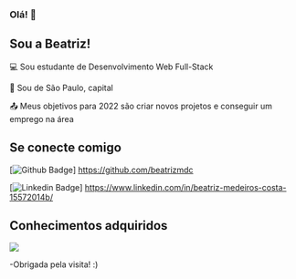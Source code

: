 ### Olá! 👋

<!--
**beatrizmdc/beatrizmdc** is a ✨ _special_ ✨ repository because its `README.md` (this file) appears on your GitHub profile.

Here are some ideas to get you started:

- 🔭 I’m currently working on ...
- 🌱 I’m currently learning ...
- 👯 I’m looking to collaborate on ...
- 🤔 I’m looking for help with ...
- 💬 Ask me about ...
- 📫 How to reach me: ...
- 😄 Pronouns: ...
- ⚡ Fun fact: ...
-->

## Sou a Beatriz!

 

:computer: Sou estudante de Desenvolvimento Web Full-Stack

:house_with_garden: Sou de São Paulo, capital

:outbox_tray: Meus objetivos para 2022 são criar novos projetos e conseguir um emprego na área

 

## Se conecte comigo

[![Github Badge](https://img.shields.io/badge/-Github-000?style=flat-square&logo=Github&logoColor=white&link=LINK_GIT)] https://github.com/beatrizmdc

[![Linkedin Badge](https://img.shields.io/badge/-LinkedIn-blue?style=flat-square&logo=Linkedin&logoColor=white&link=LINK_LINKEDIN)] https://www.linkedin.com/in/beatriz-medeiros-costa-15572014b/

## Conhecimentos adquiridos 

<img src="{https://img.shields.io/badge/HTML5-E34F26?style=for-the-badge&logo=html5&logoColor=white}" />

-Obrigada pela visita! :)

